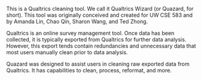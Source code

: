 This is a Qualtrics cleaning tool. We call it Qualtrics Wizard (or 
Quazard, for short). This tool was originally conceived and created for UW 
CSE 583 and by Amanda Lin, Chao Qin, Sharon Wang, and Ted Zhong.

Qualtrics is an online survey management tool. Once data has been collected, it is typically exported from Qualtrics for further data analysis. However, this export tends contain redundancies and unnecessary data that most users manually clean prior to data analysis. 

Quazard was designed to assist users in cleaning raw exported data from Qualtrics. It has capabilities to clean, process, reformat, and more.  
